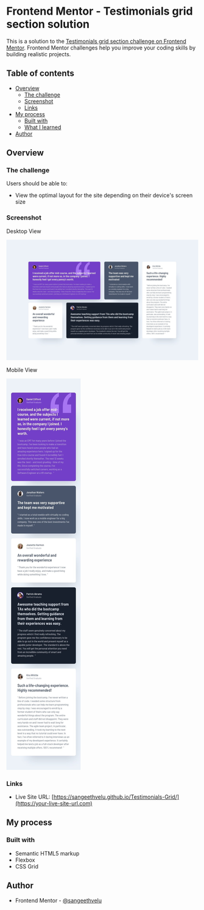 # Frontend Mentor - Testimonials grid section solution

This is a solution to the [Testimonials grid section challenge on Frontend Mentor](https://www.frontendmentor.io/challenges/testimonials-grid-section-Nnw6J7Un7). Frontend Mentor challenges help you improve your coding skills by building realistic projects. 

## Table of contents

- [Overview](#overview)
  - [The challenge](#the-challenge)
  - [Screenshot](#screenshot)
  - [Links](#links)
- [My process](#my-process)
  - [Built with](#built-with)
  - [What I learned](#what-i-learned)
- [Author](#author)

## Overview

### The challenge

Users should be able to:

- View the optimal layout for the site depending on their device's screen size

### Screenshot

Desktop View

![Desktop View](./design/desktop-design.jpg)

Mobile View

![Mobile View](./design/mobile-design.jpg)


### Links

- Live Site URL: [https://sangeethvelu.github.io/Testimonials-Grid/](https://your-live-site-url.com)

## My process

### Built with

- Semantic HTML5 markup
- Flexbox
- CSS Grid

## Author

- Frontend Mentor - [@sangeethvelu](https://www.frontendmentor.io/profile/sangeethvelu)
